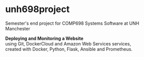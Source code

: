 # unh698project
Semester's end project for COMP698 Systems Software at UNH Manchester

**Deploying and Monitoring a Website**    
using Git, DockerCloud and Amazon Web Services services,    
created with Docker, Python, Flask, Ansible and Prometheus.